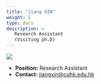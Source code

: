 ```yaml
---
title: "Jiang XIN"
weight: 5
type: docs
description: >
   Research Assistant
   (Visiting ph.D)
---
```


<div class="member-photo-frame wk-desk-4 wk-ipadp-4 wk-mobile-12 wk-tab-12">
    <div class=".member-photo-image">
     <img src="/images/members/XIN-Jiang.jpg">
    </div>
</div>

 - **Position:** Research Assistant
 - **Contact:** [jiangxin@cuhk.edu.hk](jiangxin@cuhk.edu.hk)